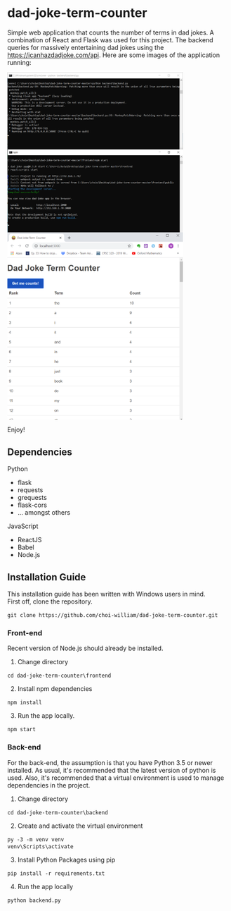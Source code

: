 # dad-joke-term-counter
Simple web application that counts the number of terms in dad jokes. A combination of React and Flask was used for this project. The backend queries for massively entertaining dad jokes using the https://icanhazdadjoke.com/api.
Here are some images of the application running:

<img align="center" src="/sample_images/app_pic1.png"
	title="Application Running" width="400" />
<img align="center" src="/sample_images/app_pic2.png"
	title="Application Running" width="400" />  
  
  Enjoy!

## Dependencies
Python
* flask
* requests
* grequests
* flask-cors
* ... amongst others

JavaScript
* ReactJS
* Babel
* Node.js



## Installation Guide
This installation guide has been written with Windows users in mind.  
First off, clone the repository.
```
git clone https://github.com/choi-william/dad-joke-term-counter.git
```
### Front-end
Recent version of Node.js should already be installed.
1. Change directory 
```
cd dad-joke-term-counter\frontend
```

2. Install npm dependencies

```
npm install
```

3. Run the app locally.

```
npm start
```
### Back-end
For the back-end, the assumption is that you have Python 3.5 or newer installed. As usual, it's recommended that the latest version of python is used. Also, it's recommended that a virtual environment is used to manage dependencies in the project.

1. Change directory 
```
cd dad-joke-term-counter\backend
```
2. Create and activate the virtual environment
```
py -3 -m venv venv
venv\Scripts\activate
```
3. Install Python Packages using pip
```
pip install -r requirements.txt
```
4. Run the app locally
```
python backend.py
```


